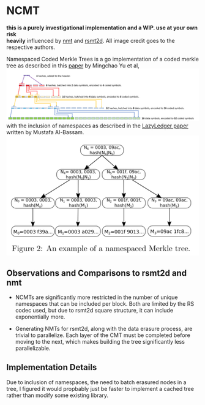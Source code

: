 # NCMT
**this is a purely investigational implementation and a WIP. use at your own risk**  
**heavily** influenced by [nmt](https://github.com/lazyledger/nmt) and [rsmt2d](https://github.com/lazyledger/rsmt2d). All image credit goes to the respective authors.  

Namespaced Coded Merkle Trees is a go implementation of a coded merkle tree as described in this [paper](https://arxiv.org/abs/1910.01247) by Mingchao Yu et al, 
![Coded Merkle Tree](cmt_viz_m_yu_et_al.png)
with the inclusion of namespaces as described in the [LazyLedger paper](https://arxiv.org/abs/1905.09274) written by Mustafa Al-Bassam. 
![namespaced merkle tree](nmt_viz_LL_Mustafa_Al-Bassam.png)

## Observations and Comparisons to rsmt2d and nmt

- NCMTs are significantly more restricted in the number of unique namespaces that can be included per block. Both are limited by the RS codec used, but due to rsmt2d square structure, it can include exponentially more.

- Generating NMTs for rsmt2d, along with the data erasure process, are trivial to parallelize. Each layer of the CMT must be completed before moving to the next, which makes building the tree significantly less parallelizable. 

## Implementation Details
Due to inclusion of namespaces, the need to batch erasured nodes in a tree, I figured it would propbably just be faster to implement a cached tree rather than modify some existing library. 